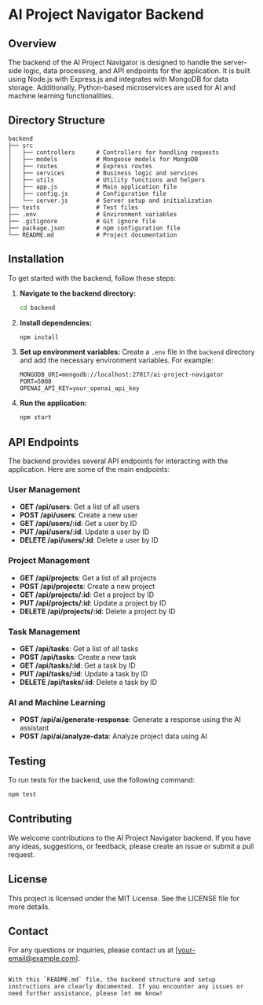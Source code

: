 # AI Project Navigator Backend

## Overview

The backend of the AI Project Navigator is designed to handle the server-side logic, data processing, and API endpoints for the application. It is built using Node.js with Express.js and integrates with MongoDB for data storage. Additionally, Python-based microservices are used for AI and machine learning functionalities.

## Directory Structure

```
backend
├── src
│   ├── controllers      # Controllers for handling requests
│   ├── models           # Mongoose models for MongoDB
│   ├── routes           # Express routes
│   ├── services         # Business logic and services
│   ├── utils            # Utility functions and helpers
│   ├── app.js           # Main application file
│   ├── config.js        # Configuration file
│   └── server.js        # Server setup and initialization
├── tests                # Test files
├── .env                 # Environment variables
├── .gitignore           # Git ignore file
├── package.json         # npm configuration file
└── README.md            # Project documentation
```

## Installation

To get started with the backend, follow these steps:

1. **Navigate to the backend directory:**
   ```sh
   cd backend
   ```

2. **Install dependencies:**
   ```sh
   npm install
   ```

3. **Set up environment variables:**
   Create a `.env` file in the `backend` directory and add the necessary environment variables. For example:
   ```properties
   MONGODB_URI=mongodb://localhost:27017/ai-project-navigator
   PORT=5000
   OPENAI_API_KEY=your_openai_api_key
   ```

4. **Run the application:**
   ```sh
   npm start
   ```

## API Endpoints

The backend provides several API endpoints for interacting with the application. Here are some of the main endpoints:

### User Management

- **GET /api/users**: Get a list of all users
- **POST /api/users**: Create a new user
- **GET /api/users/:id**: Get a user by ID
- **PUT /api/users/:id**: Update a user by ID
- **DELETE /api/users/:id**: Delete a user by ID

### Project Management

- **GET /api/projects**: Get a list of all projects
- **POST /api/projects**: Create a new project
- **GET /api/projects/:id**: Get a project by ID
- **PUT /api/projects/:id**: Update a project by ID
- **DELETE /api/projects/:id**: Delete a project by ID

### Task Management

- **GET /api/tasks**: Get a list of all tasks
- **POST /api/tasks**: Create a new task
- **GET /api/tasks/:id**: Get a task by ID
- **PUT /api/tasks/:id**: Update a task by ID
- **DELETE /api/tasks/:id**: Delete a task by ID

### AI and Machine Learning

- **POST /api/ai/generate-response**: Generate a response using the AI assistant
- **POST /api/ai/analyze-data**: Analyze project data using AI

## Testing

To run tests for the backend, use the following command:

```sh
npm test
```

## Contributing

We welcome contributions to the AI Project Navigator backend. If you have any ideas, suggestions, or feedback, please create an issue or submit a pull request.

## License

This project is licensed under the MIT License. See the LICENSE file for more details.

## Contact

For any questions or inquiries, please contact us at [your-email@example.com].
````

With this `README.md` file, the backend structure and setup instructions are clearly documented. If you encounter any issues or need further assistance, please let me know!